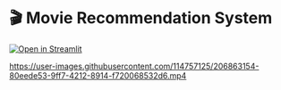 # 🎬 Movie Recommendation System

[![Open in Streamlit](https://static.streamlit.io/badges/streamlit_badge_black_white.svg)](https://night-time1809-movie-recommendation-system-app-2-874z5m.streamlit.app/?fbclid=IwAR3OBYnTUnJrLgkELK9DO2HyEyvV8c0BMpP1zHWeL1aAnTVB6m28qJYIvbI)

https://user-images.githubusercontent.com/114757125/206863154-80eede53-9ff7-4212-8914-f720068532d6.mp4
